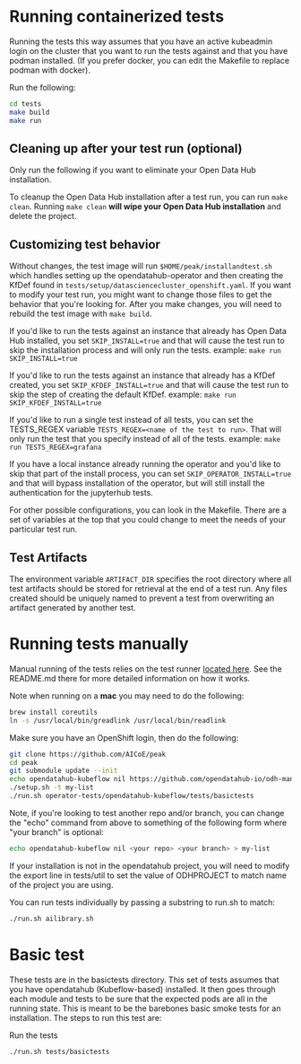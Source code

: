 # Running containerized tests

Running the tests this way assumes that you have an active kubeadmin login
on the cluster that you want to run the tests against and that you have podman
installed.  (If you prefer docker, you can edit the Makefile to replace podman
with docker).

Run the following:

```sh
cd tests
make build
make run
```

## Cleaning up after your test run (optional)

Only run the following if you want to eliminate your Open Data Hub installation.

To cleanup the Open Data Hub installation after a test run, you can run `make clean`.
Running `make clean` **will wipe your Open Data Hub installation** and delete the project.


## Customizing test behavior

Without changes, the test image will run `$HOME/peak/installandtest.sh` which
handles setting up the opendatahub-operator and then creating the KfDef found in
`tests/setup/datasciencecluster_openshift.yaml`.  If you want to modify your test run, you
might want to change those files to get the behavior that you're looking for.
After you make changes, you will need to rebuild the test image with `make build`.

If you'd like to run the tests against an instance that already has Open Data Hub installed,
you set `SKIP_INSTALL=true` and that will cause the test run
to skip the installation process and will only run the tests.  example: `make run SKIP_INSTALL=true`

If you'd like to run the tests against an instance that already has a KfDef created,
you set `SKIP_KFDEF_INSTALL=true` and that will cause the test run
to skip the step of creating the default KfDef.  example: `make run SKIP_KFDEF_INSTALL=true`

If you'd like to run a single test instead of all tests, you can
set the TESTS_REGEX variable `TESTS_REGEX=<name of the test to run>`.  That will
only run the test that you specify instead of all of the tests.  example: `make run TESTS_REGEX=grafana`

If you have a local instance already running the operator and you'd like to skip that part
of the install process, you can set `SKIP_OPERATOR_INSTALL=true` and that will bypass installation
of the operator, but will still install the authentication for the jupyterhub tests.

For other possible configurations, you can look in the Makefile.  There are a set of
variables at the top that you could change to meet the needs of your particular test run.

## Test Artifacts
The environment variable `ARTIFACT_DIR` specifies the root directory where all test artifacts should be
stored for retrieval at the end of a test run. Any files created should be uniquely named to prevent
a test from overwriting an artifact generated by another test.

# Running tests manually

Manual running of the tests relies on the test
runner [located here](https://github.com/AICoE/peak).
See the README.md there for more detailed information on how it works.

Note when running on a **mac** you may need to do the following:

```sh
brew install coreutils
ln -s /usr/local/bin/greadlink /usr/local/bin/readlink
```

Make sure you have an OpenShift login, then do the following:

```sh
git clone https://github.com/AICoE/peak
cd peak
git submodule update --init
echo opendatahub-kubeflow nil https://github.com/opendatahub-io/odh-manifests > my-list
./setup.sh -t my-list
./run.sh operator-tests/opendatahub-kubeflow/tests/basictests
```

Note, if you're looking to test another repo and/or branch, you can change the "echo" command from above to something of the following form where "your branch" is optional:

```sh
echo opendatahub-kubeflow nil <your repo> <your branch> > my-list
```

If your installation is not in the opendatahub project, you will need to modify
the export line in tests/util to set the value of ODHPROJECT to match name of the project you are using.

You can run tests individually by passing a substring to run.sh to match:

```sh
./run.sh ailibrary.sh
```

# Basic test

These tests are in the basictests directory.  This set of tests assumes that you have opendatahub (Kubeflow-based) installed.  It then goes through each module and tests
to be sure that the expected pods are all in the running state.  This is meant to be the barebones basic smoke tests for an installation.
The steps to run this test are:

Run the tests

  ```sh
  ./run.sh tests/basictests
  ```
